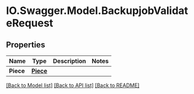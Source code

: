 # IO.Swagger.Model.BackupjobValidateRequest
## Properties

Name | Type | Description | Notes
------------ | ------------- | ------------- | -------------
**Piece** | [**Piece**](Piece.md) |  | 

[[Back to Model list]](../README.md#documentation-for-models) [[Back to API list]](../README.md#documentation-for-api-endpoints) [[Back to README]](../README.md)

